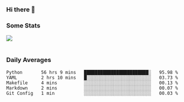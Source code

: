 ### Hi there 👋

<!--
**haruishi43/haruishi43** is a ✨ _special_ ✨ repository because its `README.md` (this file) appears on your GitHub profile.

Here are some ideas to get you started:

- 🔭 I’m currently working on ...
- 🌱 I’m currently learning ...
- 👯 I’m looking to collaborate on ...
- 🤔 I’m looking for help with ...
- 💬 Ask me about ...
- 📫 How to reach me: ...
- 😄 Pronouns: ...
- ⚡ Fun fact: ...
-->

### Some Stats
<div>
  <img align="center" src="https://github-readme-stats.vercel.app/api?username=haruishi43&count_private=true&show_icons=true" />
</div>

</br>

### Daily Averages

<!--START_SECTION:waka-->
```text
Python       56 hrs 9 mins   ████████████████████████░   95.98 % 
YAML         2 hrs 10 mins   █░░░░░░░░░░░░░░░░░░░░░░░░   03.73 % 
Makefile     4 mins          ░░░░░░░░░░░░░░░░░░░░░░░░░   00.13 % 
Markdown     2 mins          ░░░░░░░░░░░░░░░░░░░░░░░░░   00.07 % 
Git Config   1 min           ░░░░░░░░░░░░░░░░░░░░░░░░░   00.03 % 
```
<!--END_SECTION:waka-->
